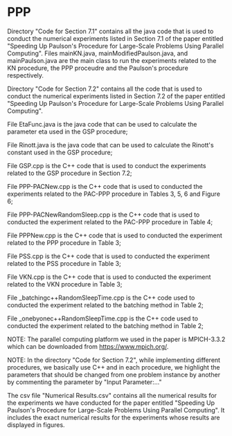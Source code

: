 # PPP
Directory "Code for Section 7.1" contains all the java code that is used to conduct the numerical experiments listed in Section 7.1 of the paper entitled "Speeding Up Paulson's Procedure for Large-Scale Problems Using Parallel Computing". Files mainKN.java, mainModifiedPaulson.java, and mainPaulson.java are the main class to run the experiments related to the KN procedure, the PPP proceudre and the Paulson's procedure respectively.

Directory "Code for Section 7.2" contains all the code that is used to conduct the numerical experiments listed in Section 7.2 of the paper entitled "Speeding Up Paulson's Procedure for Large-Scale Problems Using Parallel Computing".
  
  File EtaFunc.java is the java code that can be used to calculate the parameter eta used in the GSP procedure;
  
  File Rinott.java is the java code that can be used to calculate the Rinott's constant used in the GSP procedure;
  
  File GSP.cpp is the C++ code that is used to conduct the experiments related to the GSP procedure in Section 7.2;
  
  File PPP-PACNew.cpp is the C++ code that is used to conducted the experiments related to the PAC-PPP procedure in Tables 3, 5, 6 and Figure 6;
  
  File PPP-PACNewRandomSleep.cpp is the C++ code that is used to conducted the experiment related to the PAC-PPP procedure in Table 4;
  
  File PPPNew.cpp is the C++ code that is used to conducted the experiment related to the PPP procedure in Table 3;
  
  File PSS.cpp is the C++ code that is used to conducted the experiment related to the PSS procedure in Table 3;
  
  File VKN.cpp is the C++ code that is used to conducted the experiment related to the VKN procedure in Table 3;
  
  File \_batchingc++RandomSleepTime.cpp is the C++ code used to conducted the experiment related to the batching method in Table 2;
  
  File \_onebyonec++RandomSleepTime.cpp is the C++ code used to conducted the experiment related to the batching method in Table 2;
  
 
NOTE: The parallel computing platform we used in the paper is MPICH-3.3.2 which can be downloaded from https://www.mpich.org/.

NOTE: In the directory "Code for Section 7.2", while implementing different procedures, we basically use C++ and in each procedure, we highlight the parameters that should be changed from one problem instance by another by commenting the parameter by "Input Parameter:..."


The csv file "Numerical Results.csv" contains all the numerical results for the experiments we have conducted for the paper entitled "Speeding Up Paulson's Procedure for Large-Scale Problems Using Parallel Computing". It includes the exact numerical results for the experiments whose results are displayed in figures.
